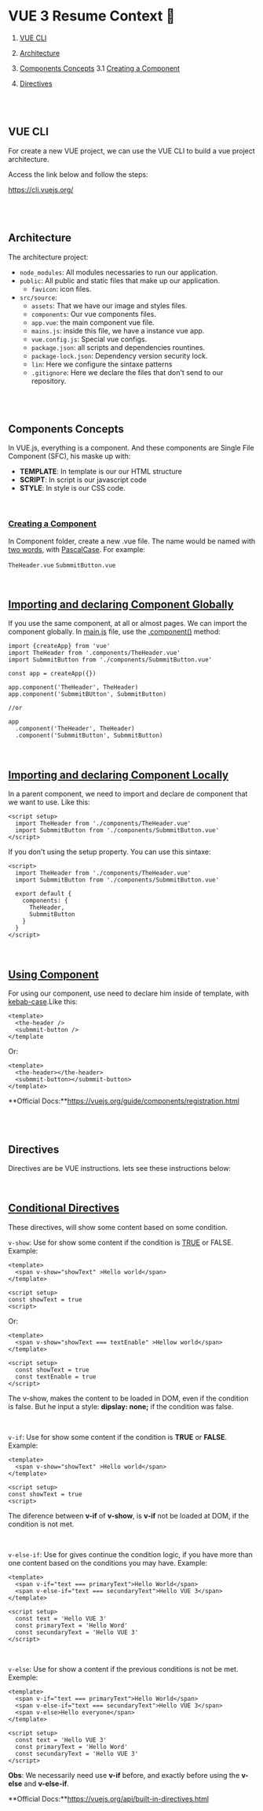 # VUE 3 Resume Context 📜

1. [VUE CLI](#vue-cli)
2. [Architecture](#architecture)
3. [Components Concepts](#components-concepts)
  3.1 [Creating a Component](#creating-a-component)
  
4. [Directives](#directives)

</br>
</br>

## VUE CLI

For create a new VUE project, we can use the VUE CLI to build a vue project architecture.

Access the link below and follow the steps:

https://cli.vuejs.org/

</br>
</br>

## Architecture

The architecture project:

- `node_modules`: All modules necessaries to run our application.
- `public`: All public and static files that make up our application.
    - `favicon`: icon files.
- `src/source`: 
    - `assets`: That we have our image and styles files.
    - `components`: Our vue components files.
    - `app.vue`: the main component vue file.
    - `mains.js`: inside this file, we have a instance vue app.
    - `vue.config.js`: Special vue configs.
    - `package.json`: all scripts and dependencies rountines.
    - `package-lock.json`: Dependency version security lock.
    - `lin`: Here we configure the sintaxe patterns
    - `.gitignore`: Here we declare the files that don't send to our repository.

</br>
</br>

## Components Concepts

In VUE.js, everything is a component. And these components are Single File Component (SFC), his maske up 
with:

- **TEMPLATE**: In template is our our HTML structure
- **SCRIPT**: In script is our javascript code
- **STYLE**: In style is our CSS code.

</br>

### <ins>Creating a Component</ins>

In Component folder, create a new .vue file. 
The name would be named with <ins>two words</ins>, with <ins>PascalCase</ins>. For example:

`TheHeader.vue`
`SubmmitButton.vue`

</br>

## <ins>Importing and declaring Component Globally</ins>

If you use the same component, at all or almost pages. We can import the component globally. 
In <ins>main.js</ins> file, use the <ins>.component()</ins> method:

    import {createApp} from 'vue'
    import TheHeader from '.components/TheHeader.vue'
    import SubmmitButton from './components/SubmmitButton.vue'

    const app = createApp({})

    app.component('TheHeader', TheHeader)
    app.component('SubmmitBUtton', SubmmitButton)

    //or

    app
      .component('TheHeader', TheHeader)
      .component('SubmmitButton', SubmmitButton)

</br>

## <ins>Importing and declaring Component Locally</ins>

In a parent component, we need to import and declare de component that we want to use. Like this:

    <script setup>
      import TheHeader from './components/TheHeader.vue'
      import SubmmitButton from './components/SubmmitButton.vue'
    </script>

If you don't using the setup property. You can use this sintaxe:

    <script>
      import TheHeader from './components/TheHeader.vue'
      import SubmmitButton from './components/SubmmitButton.vue'

      export default {
        components: {
          TheHeader,
          SubmmitButton
        }
      }
    </script>

</br>

## <ins>Using Component</ins>

For using our component, use need to declare him inside of template, with <ins>kebab-case</ins>.Like this:

    <template>
      <the-header />
      <submmit-button />
    </template

Or:

    <template>
      <the-header></the-header>
      <submmit-button></submmit-button>
    </template>

**Official Docs:**https://vuejs.org/guide/components/registration.html

</br>
</br>

## Directives

Directives are be VUE instructions. lets see these instructions below:

</br>

## <ins>Conditional Directives</ins>

These directives, will show some content based on some condition.

`v-show`: Use for show some content if the condition is <ins>TRUE</ins> or FALSE. Example:

    <template>
      <span v-show="showText" >Hello world</span>
    </template>

    <script setup>
    const showText = true
    <script>

  Or:

    <template>
      <span v-show="showText === textEnable" >Hellow world</span>
    </template>

    <script setup>
      const showText = true
      const textEnable = true
    </script>


The <nis>v-show,</nis> makes the content to be loaded in DOM, even if the condition is false. But he input a style: **dipslay: none;** if the condition was false.

</br>

`v-if`: Use for show some content if the condition is **TRUE** or **FALSE**. Example:

    <template>
      <span v-show="showText" >Hello world</span>
    </template>

    <script setup>
    const showText = true
    <script>

The diference between **v-if** of **v-show**, is **v-if** not be loaded at DOM, if the condition is not met.

</br>

`v-else-if`: Use for gives continue the condition logic, if you have more than one content based on the conditions you may have. Example:

    <template>
      <span v-if="text === primaryText">Hello World</span>
      <span v-else-if="text === secundaryText">Hello VUE 3</span>
    </template>

    <script setup>
      const text = 'Hello VUE 3'
      const primaryText = 'Hello Word'
      const secundaryText = 'Hello VUE 3'
    </script>

</br>

`v-else`: Use for show a content if the previous conditions is not be met. Exemple:

    <template>
      <span v-if="text === primaryText">Hello World</span>
      <span v-else-if="text === secundaryText">Hello VUE 3</span>
      <span v-else>Hello everyone</span>
    </template>

    <script setup>
      const text = 'Hello VUE 3'
      const primaryText = 'Hello Word'
      const secundaryText = 'Hello VUE 3'
    </script>

**Obs**: We necessarily need use **v-if** before, and exactly before using the **v-else** and **v-else-if**.

**Official Docs:**https://vuejs.org/api/built-in-directives.html

</br>
</br>
